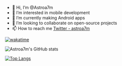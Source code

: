 - 👋 Hi, I’m @Astroa7m
- 👀 I’m interested in mobile development 
- 🌱 I’m currently making Android apps
- 💞️ I’m looking to collaborate on open-source projects
- 📫 How to reach me [Twitter - astroa7m](https://twitter.com/astroa7m)

<!---
Astroa7m/Astroa7m is a ✨ special ✨ repository because its `README.md` (this file) appears on your GitHub profile.
You can click the Preview link to take a look at your changes.
--->
[![wakatime](https://wakatime.com/badge/user/d6f80ccc-d2df-42d4-ae7f-61c0bd91b49a.svg?style=social)](https://wakatime.com/@d6f80ccc-d2df-42d4-ae7f-61c0bd91b49a)

![Astroa7m's GitHub stats](https://github-readme-stats.vercel.app/api?username=Astroa7m&show_icons=true&theme=tokyonight)

[![Top Langs](https://github-readme-stats.vercel.app/api/top-langs/?username=Astroa7m&layout=compact&theme=tokyonight)](https://github.com/Astroa7m/github-readme-stats)

